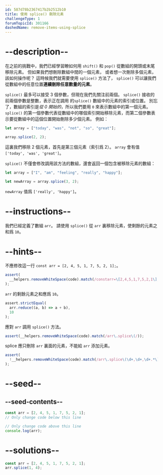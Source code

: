 ```yaml
---
id: 587d78b2367417b2b2512b10
title: 使用 splice() 刪除元素
challengeType: 1
forumTopicId: 301166
dashedName: remove-items-using-splice
---
```


# --description--

在之前的挑戰中，我們已經學習瞭如何用 `shift()` 和 `pop()` 從數組的開頭或末尾移除元素。 但如果我們想刪除數組中間的一個元素， 或者想一次刪除多個元素，該如何操作呢？ 這時候我們就需要使用 `splice()` 方法了， `splice()` 可以讓我們從數組中的任意位置**連續刪除任意數量的元素**。

`splice()` 最多可以接受 3 個參數，但現在我們先關注前兩個。 `splice()` 接收的前兩個參數是整數，表示正在調用 的`splice()` 數組中的元素的索引或位置。 別忘了，數組的索引是*從 0 開始的*，所以我們要用 `0` 來表示數組中的第一個元素。 `splice()` 的第一個參數代表從數組中的哪個索引開始移除元素，而第二個參數表示要從數組中的這個位置開始刪除多少個元素。 例如：

```js
let array = ["today", "was", "not", "so", "great"];

array.splice(2, 2);
```

這裏我們移除 2 個元素，首先是第三個元素（索引爲 2）。 `array` 會有值 `['today', 'was', 'great']`。

`splice()` 不僅會修改調用該方法的數組，還會返回一個包含被移除元素的數組：

```js
let array = ["I", "am", "feeling", "really", "happy"];

let newArray = array.splice(3, 2);
```

`newArray` 值爲 `['really', 'happy']`。

# --instructions--

我們已經定義了數組 `arr`。 請使用 `splice()` 從 `arr` 裏移除元素，使剩餘的元素之和爲 `10`。

# --hints--

不應修改這一行 `const arr = [2, 4, 5, 1, 7, 5, 2, 1];`。

```js
assert(
  __helpers.removeWhiteSpace(code).match(/constarr=\[2,4,5,1,7,5,2,1\];?/)
);
```

`arr` 的剩餘元素之和應爲 `10`。

```js
assert.strictEqual(
  arr.reduce((a, b) => a + b),
  10
);
```

應對 `arr` 調用 `splice()` 方法。

```js
assert(__helpers.removeWhiteSpace(code).match(/arr\.splice\(/));
```

splice 應只刪除 `arr` 裏面的元素，不能給 `arr` 添加元素。

```js
assert(
  !__helpers.removeWhiteSpace(code).match(/arr\.splice\(\d+,\d+,\d+.*\)/g)
);
```

# --seed--

## --seed-contents--

```js
const arr = [2, 4, 5, 1, 7, 5, 2, 1];
// Only change code below this line

// Only change code above this line
console.log(arr);
```

# --solutions--

```js
const arr = [2, 4, 5, 1, 7, 5, 2, 1];
arr.splice(1, 4);
```
